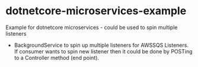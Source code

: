 # dotnetcore-microservices-example
Example for dotnetcore microservices - could be used to spin multiple listeners

- BackgroundService to spin up multiple listeners for AWSSQS Listeners. If consumer wants to spin new listener then it could be done by POSTing to a Controller method (end point).
